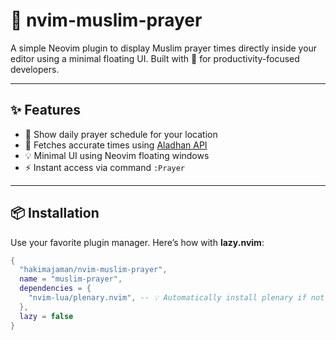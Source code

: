 # 🕌 nvim-muslim-prayer

A simple Neovim plugin to display Muslim prayer times directly inside your editor using a minimal floating UI. Built with 💖 for productivity-focused developers.

---

## ✨ Features

- 📅 Show daily prayer schedule for your location
- 🧭 Fetches accurate times using [Aladhan API](https://aladhan.com/prayer-times-api)
- 💡 Minimal UI using Neovim floating windows
- ⚡ Instant access via command `:Prayer`

---

## 📦 Installation

Use your favorite plugin manager. Here’s how with **lazy.nvim**:

```lua
{
  "hakimajaman/nvim-muslim-prayer",
  name = "muslim-prayer",
  dependencies = {
    "nvim-lua/plenary.nvim", -- 💡 Automatically install plenary if not present
  },
  lazy = false
}

